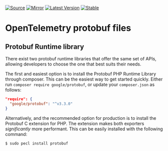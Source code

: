 [![Source](https://img.shields.io/badge/source-gen--otlp--protobuf-green)](https://github.com/open-telemetry/opentelemetry-php/tree/main/proto/otel)
[![Mirror](https://img.shields.io/badge/mirror-opentelemetry--php:gen--otlp--protobuf-blue)](https://github.com/opentelemetry-php/gen-otlp-protobuf)
[![Latest Version](http://poser.pugx.org/open-telemetry/gen-otlp-protobuf/v/unstable)](https://packagist.org/packages/open-telemetry/gen-otlp-protobuf/)
[![Stable](http://poser.pugx.org/open-telemetry/gen-otlp-protobuf/v/stable)](https://packagist.org/packages/open-telemetry/gen-otlp-protobuf/)

# OpenTelemetry protobuf files

## Protobuf Runtime library

There exist two protobuf runtime libraries that offer the same set of APIs, allowing developers to choose the one that 
best suits their needs.

The first and easiest option is to install the Protobuf PHP Runtime Library through composer. This can be the easiest 
way to get started quickly. Either run `composer require google/protobuf`, or update your `composer.json` as follows:

```json
"require": {
  "google/protobuf": "^v3.3.0"
}
```

Alternatively, and the recommended option for production is to install the Protobuf C extension for PHP. The extension
makes both exporters _significantly_ more performant. This can be easily installed with the following command:
```sh
$ sudo pecl install protobuf
```
